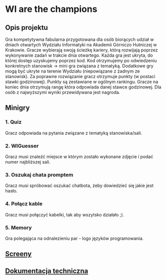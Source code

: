 # WI are the champions

## Opis projektu

Gra kompetytywna fabularna przygotowana dla osób biorących udział w dniach otwartych Wydziału Informatyki na Akademii Górniczo Hutniczej w Krakowie. 
Gracze wybierają swoją ścieżkę kariery, którą rozwijają poprzez wykonywanie zadań w trakcie dnia otwartego. 
Każda gra jest ukryta, do której dostęp uzyskujemy poprzez kod. 
Kod otrzymujemy po odwiedzeniu konkretnych stanowisk -> mini gra związana z tematyką. 
Dodatkowe gry mogą być ukryte na terenie Wydziału (niepowiązane z żadnym ze stanowisk). 
Za poprawne rozwiązanie gracz otrzymuje punkty (w postaci stawki godzinowej). 
Punkty są zestawiane w ogólnym rankingu. 
Gracze na koniec dnia otrzymują rangę która odpowiada danej stawce godzinowej. 
Dla osób z najwyższymi wyniki przewidywana jest nagroda.

## Minigry
### 1. Quiz 
Gracz odpowiada na pytania związane z tematyką stanowiska/sali.
### 2. WIGuesser
Gracz musi znaleźć miejsce w którym zostało wykonane zdjęcie i podać numer najbliższej sali.
### 3. Oszukaj chata promptem
Gracz musi spróbować oszukać chatbota, żeby dowiedzieć się jakie jest hasło.
### 4. Połącz kable
Gracz musi połączyć kabelki, tak aby wszytsko działało ;).
### 5. Memory
Gra polegająca na odnalezieniu par - logo języków programowania.

## [Screeny](docs/preview.md)

## [Dokumentacja techniczna](./dosc/technical_readme.md)

